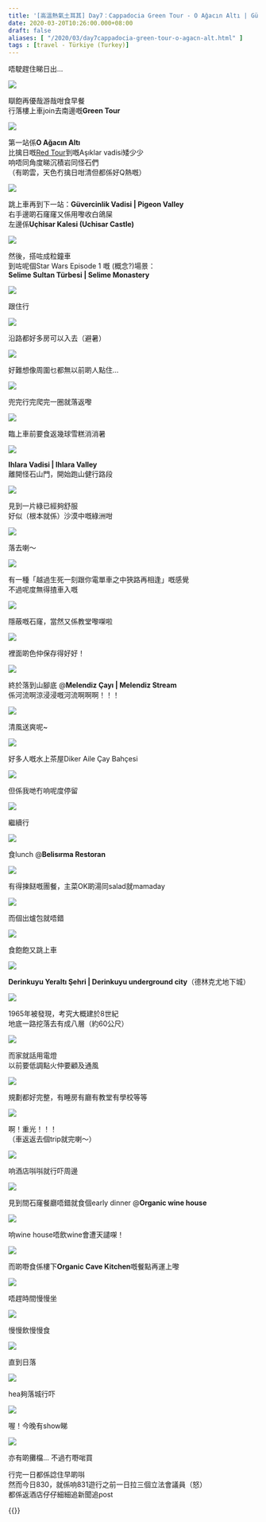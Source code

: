 ```yaml
---
title: '[高溫熱氣土耳其] Day7：Cappadocia Green Tour - O Ağacın Altı | Güvercinlik Vadisi | Selime Sultan Türbesi | Ihlara Vadisi (Melendiz Çayı) | Derinkuyu Yeraltı Şehri、Organic Wine House & Organic Cave Kitchen'
date: 2020-03-20T10:26:00.000+08:00
draft: false
aliases: [ "/2020/03/day7cappadocia-green-tour-o-agacn-alt.html" ]
tags : [travel - Türkiye (Turkey)]
---
```


唔駛趕住睇日出...  

![](/images/turkey7z1.jpg)

瞓飽再優哉游哉咁食早餐  
行落樓上車join去南邊嘅**Green Tour**  

![](/images/turkey7z2.jpg)

第一站係**O Ağacın Altı**  
比擒日嘅[Red Tour](https://hidie.net/turkey6/)到嘅Aşıklar vadisi矮少少  
响唔同角度睇沉積岩同怪石們  
（有啲雲，天色冇擒日咁清但都係好Q熱嘅）  

![](/images/turkey7z3.jpg)

跳上車再到下一站：**Güvercinlik Vadisi | Pigeon Valley**  
右手邊啲石窿窿又係用嚟收白鴿屎  
左邊係**Uçhisar Kalesi (Uchisar Castle)**  

![](/images/turkey7z4.jpg)

然後，搭咗成粒鐘車  
到咗呢個Star Wars Episode 1 嘅 (概念?)場景：  
**Selime Sultan Türbesi | Selime Monastery**  

![](/images/turkey7z5.jpg)

跟住行  

![](/images/turkey7z6.jpg)

沿路都好多房可以入去（避暑）  

![](/images/turkey7z7.jpg)

好難想像周圍乜都無以前啲人點住...  

![](/images/turkey7z8.jpg)

兜完行完爬完一圈就落返嚟  

![](/images/turkey7z9.jpg)

臨上車前要食返幾球雪糕消消暑  

![](/images/turkey7z10.jpg)

**Ihlara Vadisi | Ihlara Valley**  
離開怪石山門，開始跑山健行路段  

![](/images/turkey7z11.jpg)

見到一片綠已經夠舒服  
好似（根本就係）沙漠中嘅綠洲咁  

![](/images/turkey7z12.jpg)

落去喇～  

![](/images/turkey7z13.jpg)

有一種「越過生死一刻跟你電單車之中狹路再相逢」嘅感覺  
不過呢度無得揸車入嘅  

![](/images/turkey7z14.jpg)

隱蔽嘅石窿，當然又係教堂嚟㗎啦  

![](/images/turkey7z15.jpg)

裡面啲色仲保存得好好！  

![](/images/turkey7z16.jpg)

終於落到山腳底 @**Melendiz Çayı | Melendiz Stream**  
係河流啊涼浸浸嘅河流啊啊啊！！！  

![](/images/turkey7z17.jpg)

清風送爽呢~  

![](/images/turkey7z18.jpg)

好多人嘅水上茶屋Diker Aile Çay Bahçesi  

![](/images/turkey7z19.jpg)

但係我哋冇响呢度停留  

![](/images/turkey7z20.jpg)

繼續行  

![](/images/turkey7z21.jpg)

食lunch @**Belisırma Restoran**  

![](/images/turkey7z22.jpg)

有得揀餸嘅團餐，主菜OK啲湯同salad就mamaday  

![](/images/turkey7z23.jpg)

而個出爐包就唔錯  

![](/images/turkey7z24.jpg)

食飽飽又跳上車  

![](/images/turkey7z25.jpg)

**Derinkuyu Yeraltı Şehri | Derinkuyu underground city**（德林克尤地下城）  
  
![](/images/turkey7z26.jpg)

1965年被發現，考究大概建於8世紀  
地底一路挖落去有成八層（約60公尺）  

![](/images/turkey7z27.jpg)

而家就話用電燈  
以前要低調點火仲要顧及通風  

![](/images/turkey7z28.jpg)

規劃都好完整，有睡房有廳有教堂有學校等等  

![](/images/turkey7z29.jpg)

啊！重光！！！  
（車返返去個trip就完喇～）  

![](/images/turkey7z30.jpg)

响酒店唞唞就行吓周邊  

![](/images/turkey7z31.jpg)

見到間石窿餐廳唔錯就食個early dinner @**Organic wine house**  

![](/images/turkey7z32.jpg)

响wine house唔飲wine會遭天譴㗎！  

![](/images/turkey7z33.jpg)

而啲嘢食係樓下**Organic Cave Kitchen**嘅餐點再運上嚟  

![](/images/turkey7z34.jpg)

唔趕時間慢慢坐  

![](/images/turkey7z35.jpg)

慢慢飲慢慢食  

![](/images/turkey7z36.jpg)

直到日落  

![](/images/turkey7z37.jpg)

hea夠落城行吓  
  
![](/images/turkey7z38.jpg)

喔！今晚有show睇  

![](/images/turkey7z39.jpg)

亦有啲攤檔... 不過冇嘢啱買  
  
  
行完一日都係諗住早啲唞  
然而今日830，就係响831遊行之前一日拉三個立法會議員（怒）  
都係返酒店仔仔細細追新聞追post

{{<turkey>}}
